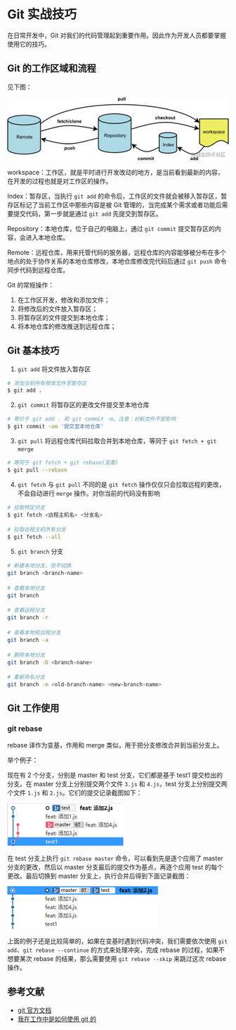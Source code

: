 # Git 实战技巧

在日常开发中，Git 对我们的代码管理起到重要作用。因此作为开发人员都要掌握使用它的技巧。

## Git 的工作区域和流程

见下图：

![git1](../../assets/essays/git_1.jpg)

workspace：工作区，就是平时进行开发改动的地方，是当前看到最新的内容，在开发的过程也就是对工作区的操作。

Index：暂存区，当执行 `git add` 的命令后，工作区的文件就会被移入暂存区，暂存区标记了当前工作区中那些内容是被 Git 管理的，当完成某个需求或者功能后需要提交代码，第一步就是通过 `git add` 先提交到暂存区。

Repository：本地仓库，位于自己的电脑上，通过 `git commit` 提交暂存区的内容，会进入本地仓库。

Remote：远程仓库，用来托管代码的服务器，远程仓库的内容能够被分布在多个地点的处于协作关系的本地仓库修改，本地仓库修改完代码后通过 `git push` 命令同步代码到远程仓库。

Git 的常规操作：

1. 在工作区开发，修改和添加文件；
2. 将修改后的文件放入暂存区；
3. 将暂存区的文件提交到本地仓库；
4. 将本地仓库的修改推送到远程仓库；

## Git 基本技巧

1. `git add` 将文件放入暂存区
```sh
# 添加当前所有修改文件至暂存区
$ git add .
```

2. `git commit` 将暂存区的更改文件提交至本地仓库
```sh
# 等价于 git add . 和 git commit -m。注意：对新文件不受影响
$ git commit -am '提交至本地仓库'
```

3. `git pull` 将远程仓库代码拉取合并到本地仓库，等同于 `git fetch + git merge`
```sh
# 等同于 git fetch + git rebase(变基)
$ git pull --rebase
```

4. `git fetch` 与 `git pull` 不同的是 `git fetch` 操作仅仅只会拉取远程的更改，不会自动进行 `merge` 操作。对你当前的代码没有影响
```sh
# 拉取特定分支
$ git fetch <远程主机名> <分支名>

# 拉取远程主机所有分支
$ git fetch --all
```

5. `git branch` 分支
```sh
# 新建本地分支，但不切换
git branch <branch-name> 

# 查看本地分支
git branch

# 查看远程分支
git branch -r

# 查看本地和远程分支
git branch -a

# 删除本地分支
git branch -D <branch-nane>

# 重新命名分支
git branch -m <old-branch-name> <new-branch-name>
```

## Git 工作使用

### git rebase

rebase 译作为变基，作用和 merge 类似，用于把分支修改合并到当前分支上。

举个例子：

现在有 2 个分支，分别是 master 和 test 分支，它们都是基于 test1 提交检出的分支。在 master 分支上分别提交两个文件 `3.js` 和 `4.js`，test 分支上分别提交两个文件 `1.js` 和 `2.js`。它们的提交记录截图如下：

![git2](../../assets/essays/git_2.png)


在 test 分支上执行 `git rebase master` 命令，可以看到先是逐个应用了 master 分支的更改，然后以 master 分支最后的提交作为基点，再逐个应用 test 的每个更改。最后切换到 master 分支上，执行合并后得到下面记录截图：

![git3](../../assets/essays/git_3.png)

上面的例子还是比较简单的，如果在变基时遇到代码冲突，我们需要依次使用 `git add`、`git rebase --continue` 的方式来处理冲突，完成 rebase 的过程，如果不想要某次 rebase 的结果，那么需要使用 `git rebase --skip` 来跳过这次 rebase 操作。

## 参考文献

- [git 官方文档](https://www.git-scm.com/docs)
- [我在工作中是如何使用 git 的](https://juejin.cn/post/6974184935804534815)